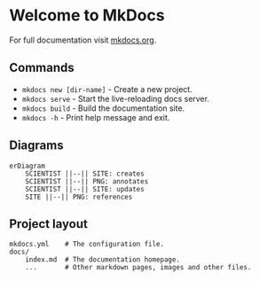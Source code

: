 # Welcome to MkDocs

For full documentation visit [mkdocs.org](https://www.mkdocs.org).

## Commands

* `mkdocs new [dir-name]` - Create a new project.
* `mkdocs serve` - Start the live-reloading docs server.
* `mkdocs build` - Build the documentation site.
* `mkdocs -h` - Print help message and exit.

## Diagrams


``` mermaid
erDiagram
    SCIENTIST ||--|| SITE: creates
    SCIENTIST ||--|| PNG: annotates
    SCIENTIST ||--|| SITE: updates
    SITE ||--|| PNG: references
```



## Project layout

    mkdocs.yml    # The configuration file.
    docs/
        index.md  # The documentation homepage.
        ...       # Other markdown pages, images and other files.
